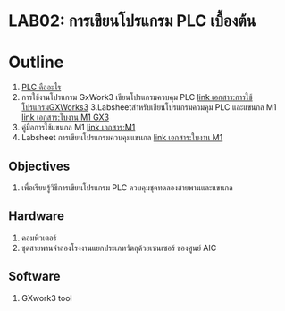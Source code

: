 # LAB02: การเขียนโปรแกรม PLC เบื้องต้น

 


# Outline
1. [PLC คืออะไร](https://github.com/Advance-Innovation-Centre-AIC/IIoT_Training_course/blob/ed48f5082ff54225632c70c2b4de0ed9502a0c6b/IoT_PLC/LAB02_Basic_PLC/doc/Programmable%20Logic%20Controller%20%5B%20PLC%20%5D%2013-4-64.pptx) 
2. การใช้งานโปรแกรม GxWork3 เขียนโปรแกรมควบคุม PLC [link เอกสาร:การใช้โปรแกรมGXWorks3](https://github.com/Advance-Innovation-Centre-AIC/IIoT_Training_course/blob/ed48f5082ff54225632c70c2b4de0ed9502a0c6b/IoT_PLC/LAB02_Basic_PLC/doc/%E0%B9%82%E0%B8%9B%E0%B8%A3%E0%B9%81%E0%B8%81%E0%B8%A3%E0%B8%A1%20GX%20Works%203%2012-4-64.pdf)
3.Labsheetสำหรับเขียนโปรแกรมควมคุม PLC และแขนกล M1 [link เอกสาร:ใบงาน M1 GX3](https://github.com/Advance-Innovation-Centre-AIC/IIoT_Training_course/blob/ed48f5082ff54225632c70c2b4de0ed9502a0c6b/IoT_PLC/LAB02_Basic_PLC/doc/%E0%B9%83%E0%B8%9A%E0%B8%87%E0%B8%B2%E0%B8%99%20M1%20GX3.docx)
4. คู่มือการใช้แขนกล M1 [link เอกสาร:M1](https://github.com/Advance-Innovation-Centre-AIC/IIoT_Training_course/blob/ed48f5082ff54225632c70c2b4de0ed9502a0c6b/IoT_PLC/LAB02_Basic_PLC/doc/M1.pdf)
5. Labsheet การเขียนโปรแกรมควบคุมแขนกล [link เอกสาร:ใบงาน M1](https://github.com/Advance-Innovation-Centre-AIC/IIoT_Training_course/blob/ed48f5082ff54225632c70c2b4de0ed9502a0c6b/IoT_PLC/LAB02_Basic_PLC/doc/%E0%B9%83%E0%B8%9A%E0%B8%87%E0%B8%B2%E0%B8%99%20M1.pdf)

## **Objectives**
1. เพื่อเรียนรู้วิธีการเขียนโปรแกรม PLC ควบคุมชุดทดลองสายพานและแขนกล 

## **Hardware**
1. คอมพิวเตอร์
2. ชุดสายพานจำลองโรงงานแยกประเภทวัตถุด้วยเซนเซอร์ ของศูนย์ AIC 

## **Software**
1. GXwork3 tool
